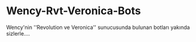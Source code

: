 # Wency-Rvt-Veronica-Bots
Wency'nin ''Revolution ve Veronica'' sunucusunda bulunan botları yakında sizlerle....
